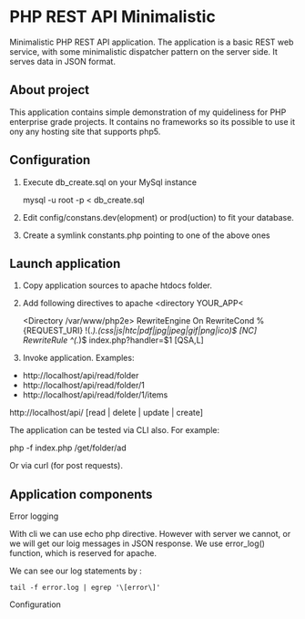 PHP REST API Minimalistic
=========

Minimalistic PHP REST API application. The application is a basic REST web service, with some minimalistic dispatcher pattern on the server side. It serves data in JSON format.

About project
--------------------------------------

This application contains simple demonstration of my quideliness for PHP enterprise grade projects. It contains no frameworks so its
possible to use it ony any hosting site that supports php5.


Configuration
--------------------------------------

1. Execute db_create.sql on your MySql instance

    mysql -u root -p < db_create.sql

2. Edit config/constans.dev(elopment) or prod(uction) to fit your database.

3. Create a symlink constants.php pointing to one of the above ones

Launch application
--------------------------------------

1. Copy application sources to apache htdocs folder.

2. Add following directives to apache <directory YOUR_APP<

    <Directory /var/www/php2e>
        RewriteEngine On
        RewriteCond %{REQUEST_URI} !(.*)\.(css|js|htc|pdf|jpg|jpeg|gif|png|ico)$ [NC]
        RewriteRule ^(.*)$ index.php?handler=$1 [QSA,L]
    </Directory>

3. Invoke application. Examples:
 - http://localhost/api/read/folder
 - http://localhost/api/read/folder/1
 - http://localhost/api/read/folder/1/items

 http://localhost/api/ [read | delete | update | create]


The application can be tested  via CLI also. For example:

php -f index.php /get/folder/ad

Or via curl (for post requests).


Application components
--------------------------------------

Error logging

With cli we can use echo php directive. However with server we cannot, or we will get our loig messages in JSON response.
We use error_log() function, which is reserved for apache.

We can see our log statements by :

    tail -f error.log | egrep '\[error\]'

Configuration


